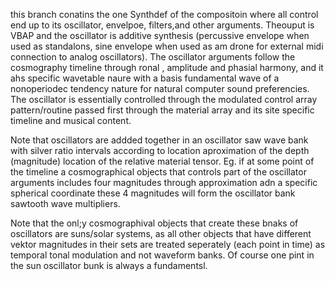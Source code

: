 this branch conatins the one Synthdef of the compositoin where all control end up to its oscillator, envelpoe, filters,and other arguments.
Theouput is VBAP and the oscillator is additive synthesis (percussive envelope when used as standalons, sine envelope when used as am drone for external midi connection to analog oscillators).
The oscillator arguments follow the cosmography timeline through ronal , amplitude and phasial harmony, and it ahs specific wavetable naure with a basis fundamental wave of a nonoperiodec tendency nature for natural computer sound preferencies. The oscillator is essentially controlled through the modulated control array pattern/routine passed first through the material array and its site specific timeline and musical content.

 Note that oscillators are addded together in an oscillator saw wave bank with silver ratio intervals according to location aproximation of the depth (magnitude) location of the relative material tensor. Eg. if at some point of the timeline a cosmographical objects that controls part of the oscillator arguments includes four magnitudes through approximation adn a specific spherical coordinate these 4 magnitudes will form the oscillator bank sawtooth wave multipliers.

 Note that the onl;y cosmographival objects that create these bnaks of oscillators are suns/solar systems, as all other objects that have different vektor magnitudes in their sets are treated seperately (each point in time) as temporal tonal modulation and not waveform banks. Of course one pint in the sun oscillator bunk is always a fundamentsl.
